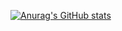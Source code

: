 [![Anurag's GitHub stats](https://github-readme-stats.vercel.app/api?username=nephisto1954&include_all_commits=true&count_private=true&theme=algolia&show_icons=true)](https://github.com/anuraghazra/github-readme-stats)
